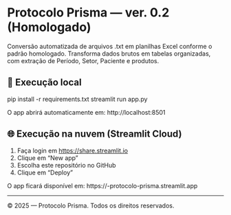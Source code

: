 # Protocolo Prisma — ver. 0.2 (Homologado)

Conversão automatizada de arquivos .txt em planilhas Excel conforme o padrão homologado.
Transforma dados brutos em tabelas organizadas, com extração de Período, Setor, Paciente e produtos.

## 🔧 Execução local
pip install -r requirements.txt
streamlit run app.py

O app abrirá automaticamente em:
http://localhost:8501

## 🌐 Execução na nuvem (Streamlit Cloud)
1. Faça login em https://share.streamlit.io
2. Clique em “New app”
3. Escolha este repositório no GitHub
4. Clique em “Deploy”

O app ficará disponível em:
https://<seu-usuario>-protocolo-prisma.streamlit.app

---

© 2025 — Protocolo Prisma. Todos os direitos reservados.
